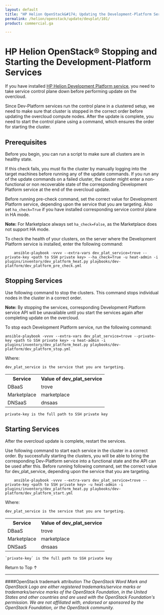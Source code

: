 ```yaml
---
layout: default
title: "HP Helion OpenStack&#174; Updating the Development-Platform Services"
permalink: /helion/openstack/update/devplat/101/
product: commercial.ga

---
```

<!--PUBLISHED-->


<script>

function PageRefresh {
onLoad="window.refresh"
}

PageRefresh();

</script>
<!--
<p style="font-size: small;"> <a href="/helion/openstack/">&#9664; PREV | <a href="/helion/openstack/">&#9650; UP</a> | <a href="/helion/openstack/faq/">NEXT &#9654; </a></p>
-->
# HP Helion OpenStack&reg; Stopping and Starting the Development-Platform Services

If you have installed [HP Helion Development Platform service](/helion/devplatform/), you need to take service control plane down before performing update on the overcloud. 

Since Dev-Platform services run the control plane in a clustered setup, we need to make sure that cluster is stopped in the correct order before updating the overcloud compute nodes. After the update is complete, you need to start the control plane using a command, which ensures the order for starting the cluster.

## Prerequisites

Before you begin, you can run a script to make sure all clusters are in healthy state. 

If this check fails, you must fix the cluster by manually logging into the target machines before running any of the update commands. If you run any of the update commands on a failed cluster, the cluster might enter a non-functional or non recoverable state of the corresponding Development Platform service at the end of the overcloud update. 

Before running pre-check command, set the correct value for Development Platform service, depending upon the service that you are targeting. Also set `ha_check=True` if you have installed corresponding service control plane in HA mode. 

**Note:** For Marketplace always set `ha_check=False`, as the Marketplace does not support HA mode.

To check the health of your clusters, on the server where the Development Platform service is installed, enter the following command:

		ansible-playbook -vvvv --extra-vars dev_plat_service=trove --private-key <path to SSH private key> --ha_check=True -u heat-admin -i plugins/inventory/dev_platform_heat.py playbooks/dev-platform/dev_platform_pre_check.yml

## Stopping Services ##

Use following command to stop the clusters. This command stops individual nodes in the cluster in a correct order. 

**Note:** By stopping the services, corresponding Development Platform service API will be unavailable until you start the services again after completing update on the overcloud.

To stop each Development Platform service, run the following command:

	ansible-playbook -vvvv --extra-vars dev_plat_service=trove --private-key <path to SSH private key> -u heat-admin -i plugins/inventory/dev_platform_heat.py playbooks/dev-platform/dev_platform_stop.yml

Where:

	dev_plat_service is the service that you are targeting.

<table>
	<tr>
	<th>Service</th><th>Value of dev_plat_service</th>
	</tr>
	<tr>
	<td>DBaaS</td><td>trove</td>
	<tr>
	<td>Marketplace</td><td>marketplace</td></tr>
	<tr>
	<td>DNSaaS</td><td>dnsaas</td></tr>
	</table>

	private-key is the full path to SSH private key

## Starting Services ##

After the overcloud update is complete, restart the services. 

Use following command to start each service in the cluster in a correct order. By successfully starting the clusters, you will be able to bring the corresponding Dev-Platform service into a functional state and the API can be used after this. 
Before running following command, set the correct value for dev_plat_service, depending upon the service that you are targeting.

		ansible-playbook -vvvv --extra-vars dev_plat_service=trove --private-key <path to SSH private key> -u heat-admin -i plugins/inventory/dev_platform_heat.py playbooks/dev-platform/dev_platform_start.yml

Where:

	dev_plat_service is the service that you are targeting.

<table>
	<tr>
	<th>Service</th><th>Value of dev_plat_service</th>
	</tr>
	<tr>
	<td>DBaaS</td><td>trove</td>
	<tr>
	<td>Marketplace</td><td>marketplace</td></tr>
	<tr>
	<td>DNSaaS</td><td>dnsaas</td></tr>
	</table>

	`private-key` is the full path to SSH private key

<a href="#top" style="padding:14px 0px 14px 0px; text-decoration: none;"> Return to Top &#8593; </a>


----
####OpenStack trademark attribution
*The OpenStack Word Mark and OpenStack Logo are either registered trademarks/service marks or trademarks/service marks of the OpenStack Foundation, in the United States and other countries and are used with the OpenStack Foundation's permission. We are not affiliated with, endorsed or sponsored by the OpenStack Foundation, or the OpenStack community.*


